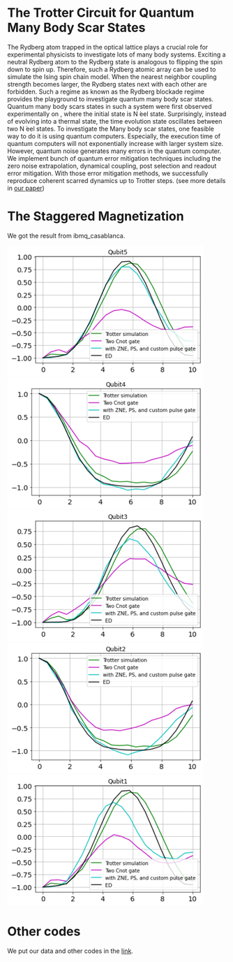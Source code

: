 # The Trotter Circuit for Quantum Many Body Scar States

The Rydberg atom trapped in the optical lattice plays a crucial role for experimental physicists to investigate lots of many  body  systems. Exciting a neutral  Rydberg  atom  to  the  Rydberg  state  is  analogous to flipping the spin down to spin up. Therefore, such a Rydberg atomic array can be used to simulate the  Ising  spin  chain model. When the nearest neighbor coupling strength becomes  larger, the  Rydberg  states  next  with  each  other are forbidden.  Such a regime as known as the Rydberg blockade regime provides the playground to investigate quantum  many  body  scar  states. Quantum many body scars states in such a system were first observed experimentally on , where the initial state is N ́eel state.  Surprisingly, instead of evolving  into  a  thermal  state,  the  time  evolution  state oscillates between two N ́eel states. To investigate the Many body scar states, one feasible way to do it is using quantum computers. Especially, the execution time of quantum computers will not exponentially increase with larger system size. However, quantum noise generates many errors in the quantum computer. We implement bunch of quantum error mitigation techniques including the zero noise extrapolation, dynamical coupling, post selection and readout error mitigation. With those error  mitigation methods, we successfully reproduce coherent scarred dynamics up to Trotter steps. (see more details in [our paper](https://arxiv.org/abs/2203.08291)) 

# The Staggered Magnetization

We got the result from ibmq_casablanca.

<img src="/image/Qubit_5.png" width="450" height="300">   
<img src="/image/Qubit_4.png" width="450" height="300">   
<img src="/image/Qubit_3.png" width="450" height="300">   
<img src="/image/Qubit_2.png" width="450" height="300">  
<img src="/image/Qubit_1.png" width="450" height="300">  

# Other codes

We put our data and other codes in the [link](https://gitlab.com/QANED/rydberg_mfim/-/blob/master/README.md).
